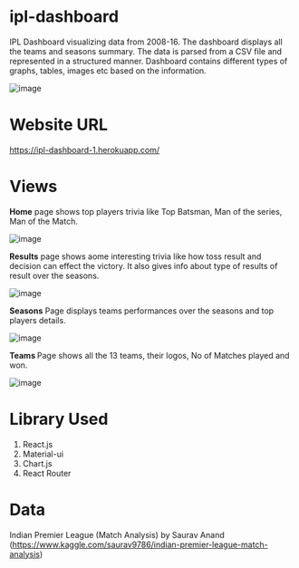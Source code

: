 # ipl-dashboard
IPL Dashboard visualizing data from 2008-16. The dashboard displays all the teams and seasons summary. The data is parsed from a CSV file and represented in a structured manner. Dashboard contains different types of graphs, tables, images etc based on the information. 


![image](https://user-images.githubusercontent.com/58163099/99252892-bfbacc00-2835-11eb-94fc-d57c26a565f4.png)

# Website URL
https://ipl-dashboard-1.herokuapp.com/

# Views

<strong>Home</strong> page shows top players trivia like Top Batsman, Man of the series, Man of the Match. 

![image](https://user-images.githubusercontent.com/58163099/99253500-dd3c6580-2836-11eb-8119-e8d711f078d5.png)

<strong>Results</strong> page shows aome interesting trivia like how toss result and decision can effect the victory. It also gives info about type of results of result over the seasons. 

![image](https://user-images.githubusercontent.com/58163099/99253718-445a1a00-2837-11eb-9a72-6ef1cd754038.png)

<strong>Seasons</strong> Page displays teams performances over the seasons and top players details.

![image](https://user-images.githubusercontent.com/58163099/99253939-969b3b00-2837-11eb-9a2c-0c45f854dc48.png)

<Strong>Teams </Strong> Page shows all the 13 teams, their logos, No of Matches played and won.

![image](https://user-images.githubusercontent.com/58163099/99254107-d82be600-2837-11eb-8093-d3b795db8746.png)

# Library Used

1. React.js
2. Material-ui
3. Chart.js
4. React Router

# Data

Indian Premier League (Match Analysis) by Saurav Anand (https://www.kaggle.com/saurav9786/indian-premier-league-match-analysis)
